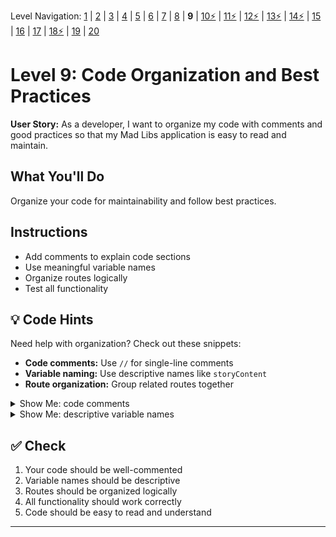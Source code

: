 Level Navigation: [1](./mad-libs-lv-1.md) | [2](./mad-libs-lv-2.md) | [3](./mad-libs-lv-3.md) | [4](./mad-libs-lv-4.md) | [5](./mad-libs-lv-5.md) | [6](./mad-libs-lv-6.md) | [7](./mad-libs-lv-7.md) | [8](./mad-libs-lv-8.md) | **9** | [10⚡](./mad-libs-lv-10.md) | [11⚡](./mad-libs-lv-11.md) | [12⚡](./mad-libs-lv-12.md) | [13⚡](./mad-libs-lv-13.md) | [14⚡](./mad-libs-lv-14.md) | [15](./mad-libs-lv-15.md) | [16](./mad-libs-lv-16.md) | [17](./mad-libs-lv-17.md) | [18⚡](./mad-libs-lv-18.md) | [19](./mad-libs-lv-19.md) | [20](./mad-libs-lv-20.md)

# Level 9: Code Organization and Best Practices

**User Story:** As a developer, I want to organize my code with comments and good practices so that my Mad Libs application is easy to read and maintain.

## What You'll Do
Organize your code for maintainability and follow best practices.

## Instructions
- Add comments to explain code sections
- Use meaningful variable names
- Organize routes logically
- Test all functionality

## 💡 Code Hints
Need help with organization? Check out these snippets:
- **Code comments:** Use `//` for single-line comments
- **Variable naming:** Use descriptive names like `storyContent`
- **Route organization:** Group related routes together

<details>
<summary>Show Me: code comments</summary>

<pre><code class="language-javascript">// Server setup
const express = require('express');
const app = express();

// Static file serving
app.use(express.static('public'));

// Routes
app.get('/', (req, res) =&gt; {
    res.sendFile(__dirname + '/public/mad-libs-form.html');
});</code></pre>
</details>

<details>
<summary>Show Me: descriptive variable names</summary>

<pre><code class="language-javascript">const storyTemplate = `Your story here...`;
const completedStory = storyTemplate.replace('${name}', userName);
const storyResponse = `&lt;div class="card"&gt;${completedStory}&lt;/div&gt;`;</code></pre>
</details>

## ✅ Check
1. Your code should be well-commented
2. Variable names should be descriptive
3. Routes should be organized logically
4. All functionality should work correctly
5. Code should be easy to read and understand

---